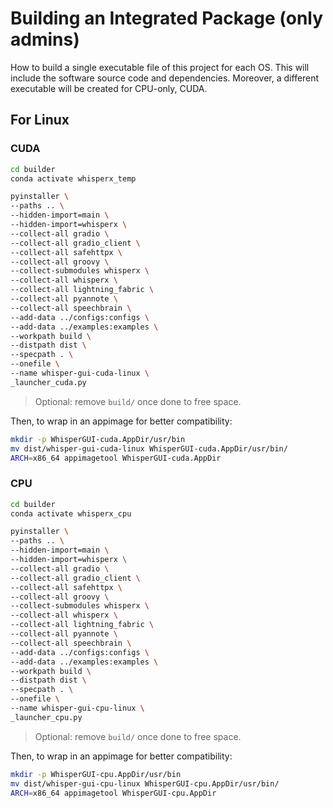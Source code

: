 # Building an Integrated Package (only admins)
How to build a single executable file of this project for each OS. This will include the software source code and dependencies. Moreover, a different executable will be created for CPU-only, CUDA.

## For Linux
### CUDA
```bash
cd builder
conda activate whisperx_temp
```
```bash
pyinstaller \
--paths .. \
--hidden-import=main \
--hidden-import=whisperx \
--collect-all gradio \
--collect-all gradio_client \
--collect-all safehttpx \
--collect-all groovy \
--collect-submodules whisperx \
--collect-all whisperx \
--collect-all lightning_fabric \
--collect-all pyannote \
--collect-all speechbrain \
--add-data ../configs:configs \
--add-data ../examples:examples \
--workpath build \
--distpath dist \
--specpath . \
--onefile \
--name whisper-gui-cuda-linux \
_launcher_cuda.py
```
> Optional: remove `build/` once done to free space.

Then, to wrap in an appimage for better compatibility:
```bash
mkdir -p WhisperGUI-cuda.AppDir/usr/bin
mv dist/whisper-gui-cuda-linux WhisperGUI-cuda.AppDir/usr/bin/
ARCH=x86_64 appimagetool WhisperGUI-cuda.AppDir
```

### CPU
```bash
cd builder
conda activate whisperx_cpu
```
```bash
pyinstaller \
--paths .. \
--hidden-import=main \
--hidden-import=whisperx \
--collect-all gradio \
--collect-all gradio_client \
--collect-all safehttpx \
--collect-all groovy \
--collect-submodules whisperx \
--collect-all whisperx \
--collect-all lightning_fabric \
--collect-all pyannote \
--collect-all speechbrain \
--add-data ../configs:configs \
--add-data ../examples:examples \
--workpath build \
--distpath dist \
--specpath . \
--onefile \
--name whisper-gui-cpu-linux \
_launcher_cpu.py
```
> Optional: remove `build/` once done to free space.

Then, to wrap in an appimage for better compatibility:
```bash
mkdir -p WhisperGUI-cpu.AppDir/usr/bin
mv dist/whisper-gui-cpu-linux WhisperGUI-cpu.AppDir/usr/bin/
ARCH=x86_64 appimagetool WhisperGUI-cpu.AppDir
```
